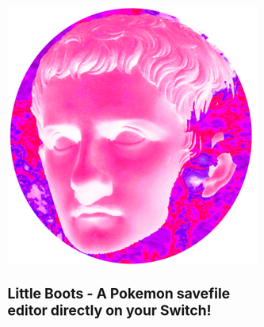 ![alt text](https://github.com/IkamG/Caligula/blob/master/docs/image.png?raw=true)
# Little Boots - A Pokemon savefile editor directly on your Switch!
